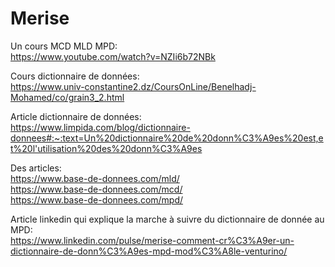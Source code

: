 # Merise

Un cours MCD MLD MPD: \
https://www.youtube.com/watch?v=NZIi6b72NBk

Cours dictionnaire de données: \
https://www.univ-constantine2.dz/CoursOnLine/Benelhadj-Mohamed/co/grain3_2.html

Article dictionnaire de données: \
https://www.limpida.com/blog/dictionnaire-donnees#:~:text=Un%20dictionnaire%20de%20donn%C3%A9es%20est,et%20l'utilisation%20des%20donn%C3%A9es

Des articles: \
https://www.base-de-donnees.com/mld/ \
https://www.base-de-donnees.com/mcd/ \
https://www.base-de-donnees.com/mpd/

Article linkedin qui explique la marche à suivre du dictionnaire de donnée au MPD: \
https://www.linkedin.com/pulse/merise-comment-cr%C3%A9er-un-dictionnaire-de-donn%C3%A9es-mpd-mod%C3%A8le-venturino/